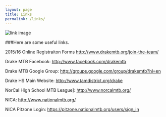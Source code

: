 ```yaml
---
layout: page
title: Links
permalink: /links/
---
```


![link image](../images/chain.png)

###Here are some useful links.

2015/16 Online Registraiton Forms <http://www.drakemtb.org/join-the-team/>

Drake MTB Facebook: <http://www.facebook.com/drakemtb>

Drake MTB Google Group: <http://groups.google.com/group/drakemtb?hl=en>

Drake HS Main Website: <http://www.tamdistrict.org/drake>

NorCal High School MTB League]: <http://www.norcalmtb.org/>

NICA: <http://www.nationalmtb.org/>

NICA Pitzone Login: <https://pitzone.nationalmtb.org/users/sign_in>

